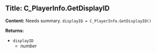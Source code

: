 ## Title: C_PlayerInfo.GetDisplayID

**Content:**
Needs summary.
`displayID = C_PlayerInfo.GetDisplayID()`

**Returns:**
- `displayID`
  - *number*